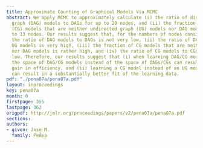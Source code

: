 ```yaml
---
title: Approximate Counting of Graphical Models Via MCMC
abstract: We apply MCMC to approximately calculate (i) the ratio of directed acyclic
  graph (DAG) models to DAGs for up to 20 nodes, and (ii) the fraction of chain graph
  (CG) models that are neither undirected graph (UG) models nor DAG models for up
  to 13 nodes. Our results suggest that, for the numbers of nodes considered, (i)
  the ratio of DAG models to DAGs is not very low, (ii) the ratio of DAG models to
  UG models is very high, (iii) the fraction of CG models that are neither UG models
  nor DAG models is rather high, and (iv) the ratio of CG models to CGs is rather
  low. Therefore, our results suggest that (i) when learning DAG/CG models, searching
  the space of DAG/CG models instead of the space of DAGs/CGs can result in a moderate/considerable
  gain in efficiency, and (ii) learning a CG model instead of an UG model or DAG model
  can result in a substantially better fit of the learning data.
pdf: "./pena07a/pena07a.pdf"
layout: inproceedings
key: pena07a
month: 0
firstpage: 355
lastpage: 362
origpdf: http://jmlr.org/proceedings/papers/v2/pena07a/pena07a.pdf
sections: 
authors:
- given: Jose M.
  family: PeÃ±a
---
```

